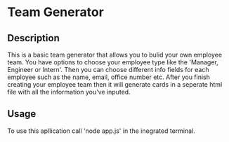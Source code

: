 # Team Generator

## Description
This is a basic team generator that allows you to bulid your own employee team. You have options to choose your employee type like the 'Manager, Engineer or Intern'. Then you can choose different info fields for each employee such as the name, email, office number etc. After you finish creating your employee team then it will generate cards in a seperate html file with all the information you've inputed.

## Usage
To use this apllication call 'node app.js' in the inegrated terminal.
